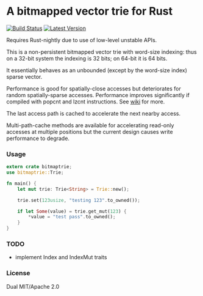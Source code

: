 # A bitmapped vector trie for Rust

[![Build Status](https://travis-ci.org/pliniker/bitmaptrie-rs.svg?branch=master)](https://travis-ci.org/pliniker/bitmaptrie-rs)
[![Latest Version](https://img.shields.io/crates/v/bitmaptrie.svg)](https://crates.io/crates/bitmaptrie)

Requires Rust-nightly due to use of low-level unstable APIs.

This is a non-persistent bitmapped vector trie with word-size indexing: thus
on a 32-bit system the indexing is 32 bits; on 64-bit it is 64 bits.

It essentially behaves as an unbounded (except by the word-size index) sparse
vector.

Performance is good for spatially-close accesses but deteriorates for random
spatially-sparse accesses. Performance improves significantly if compiled 
with popcnt and lzcnt instructions.
See [wiki](https://github.com/pliniker/bitmaptrie-rs/wiki/Benchmark-information)
for more.

The last access path is cached to accelerate the next nearby access.

Multi-path-cache methods are available for accelerating read-only accesses
at multiple positions but the current design causes write performance to 
degrade.

### Usage

```rust
extern crate bitmaptrie;
use bitmaptrie::Trie;

fn main() {
    let mut trie: Trie<String> = Trie::new();

    trie.set(123usize, "testing 123".to_owned());

    if let Some(value) = trie.get_mut(123) {
        *value = "test pass".to_owned();
    }
}
```

### TODO

- implement Index and IndexMut traits

### License

Dual MIT/Apache 2.0
